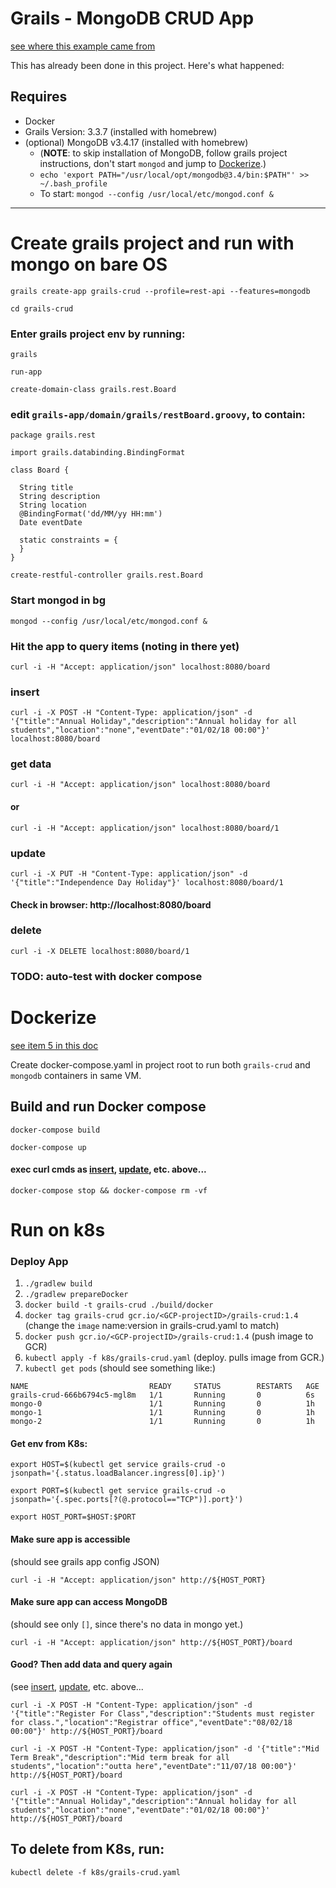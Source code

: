 

# Grails - MongoDB CRUD App
[see where this example came from](https://www.djamware.com/post/5a6dd5c680aca7059c142977/grails-3-mongodb-and-rest-api-profile-crud-application)

This has already been done in this project.  Here's what happened:

## Requires
* Docker
* Grails Version: 3.3.7 (installed with homebrew)
* (optional) MongoDB v3.4.17 (installed with homebrew)
  * (**NOTE**: to skip installation of MongoDB, follow grails project instructions, don't start `mongod` and jump to [Dockerize](#Dockerize).)
  * `echo 'export PATH="/usr/local/opt/mongodb@3.4/bin:$PATH"' >> ~/.bash_profile`
  * To start: `mongod --config /usr/local/etc/mongod.conf &`

---
# Create grails project and run with mongo on bare OS
  `grails create-app grails-crud --profile=rest-api --features=mongodb`
  
  `cd grails-crud`
### Enter grails project env by running:
  `grails`

  `run-app`

  `create-domain-class grails.rest.Board`

### edit `grails-app/domain/grails/restBoard.groovy`, to contain:
```
package grails.rest

import grails.databinding.BindingFormat

class Board {

  String title
  String description
  String location
  @BindingFormat('dd/MM/yy HH:mm')
  Date eventDate

  static constraints = {
  }
}
```
  `create-restful-controller grails.rest.Board`

### Start mongod in bg
`mongod --config /usr/local/etc/mongod.conf &`

### Hit the app to query items (noting in there yet)
  `curl -i -H "Accept: application/json" localhost:8080/board`
### insert
  `curl -i -X POST -H "Content-Type: application/json" -d '{"title":"Annual Holiday","description":"Annual holiday for all students","location":"none","eventDate":"01/02/18 00:00"}' localhost:8080/board`
### get data
  `curl -i -H "Accept: application/json" localhost:8080/board`
#### or 
  `curl -i -H "Accept: application/json" localhost:8080/board/1`
### update
  `curl -i -X PUT -H "Content-Type: application/json" -d '{"title":"Independence Day Holiday"}' localhost:8080/board/1`
#### Check in browser: http://localhost:8080/board
### delete
  `curl -i -X DELETE localhost:8080/board/1`

### TODO: auto-test with docker compose

# Dockerize
[see item 5 in this doc](http://guides.grails.org/grails-as-docker-container/guide/#usingOnlyDocker)

Create docker-compose.yaml in project root to run both `grails-crud` and `mongodb` containers in same VM.

## Build and run Docker compose
  `docker-compose build`

  `docker-compose up`
#### exec curl cmds as [insert](#insert), [update](#update), etc. above...
  `docker-compose stop && docker-compose rm -vf`

# Run on k8s
### Deploy App
1. `./gradlew build`
1. `./gradlew prepareDocker`
1. `docker build -t grails-crud ./build/docker`
1. `docker tag grails-crud gcr.io/<GCP-projectID>/grails-crud:1.4` (change the `image` name:version in grails-crud.yaml to match)
1. `docker push gcr.io/<GCP-projectID>/grails-crud:1.4` (push image to GCR)
1. `kubectl apply -f k8s/grails-crud.yaml` (deploy. pulls image from GCR.)
1. `kubectl get pods` (should see something like:)
```
NAME                           READY     STATUS        RESTARTS   AGE
grails-crud-666b6794c5-mgl8m   1/1       Running       0          6s
mongo-0                        1/1       Running       0          1h
mongo-1                        1/1       Running       0          1h
mongo-2                        1/1       Running       0          1h
```

#### Get env from K8s:
`export HOST=$(kubectl get service grails-crud -o jsonpath='{.status.loadBalancer.ingress[0].ip}')`

`export PORT=$(kubectl get service grails-crud -o jsonpath='{.spec.ports[?(@.protocol=="TCP")].port}')`

`export HOST_PORT=$HOST:$PORT`

#### Make sure app is accessible
(should see grails app config JSON)

`curl -i -H "Accept: application/json" http://${HOST_PORT}`

#### Make sure app can access MongoDB
(should see only `[]`, since there's no data in mongo yet.)

`curl -i -H "Accept: application/json" http://${HOST_PORT}/board`

#### Good?  Then add data and query again
(see [insert](#insert), [update](#update), etc. above...

`curl -i -X POST -H "Content-Type: application/json" -d '{"title":"Register For Class","description":"Students must register for class.","location":"Registrar office","eventDate":"08/02/18 00:00"}' http://${HOST_PORT}/board`

`curl -i -X POST -H "Content-Type: application/json" -d '{"title":"Mid Term Break","description":"Mid term break for all students","location":"outta here","eventDate":"11/07/18 00:00"}' http://${HOST_PORT}/board`

`curl -i -X POST -H "Content-Type: application/json" -d '{"title":"Annual Holiday","description":"Annual holiday for all students","location":"none","eventDate":"01/02/18 00:00"}' http://${HOST_PORT}/board`

## To delete from K8s, run:
`kubectl delete -f k8s/grails-crud.yaml`